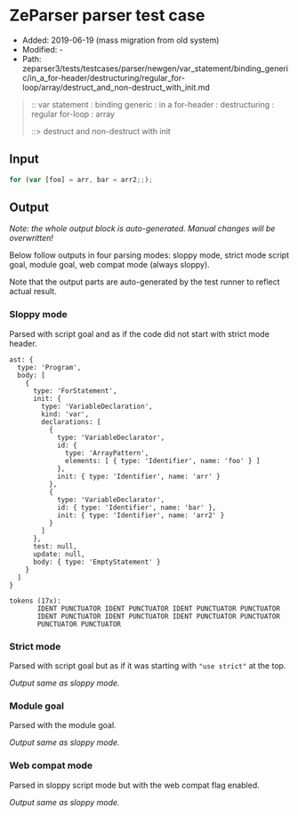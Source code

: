 # ZeParser parser test case

- Added: 2019-06-19 (mass migration from old system)
- Modified: -
- Path: zeparser3/tests/testcases/parser/newgen/var_statement/binding_generic/in_a_for-header/destructuring/regular_for-loop/array/destruct_and_non-destruct_with_init.md

> :: var statement : binding generic : in a for-header : destructuring : regular for-loop : array
>
> ::> destruct and non-destruct with init

## Input

`````js
for (var [foo] = arr, bar = arr2;;);
`````

## Output

_Note: the whole output block is auto-generated. Manual changes will be overwritten!_

Below follow outputs in four parsing modes: sloppy mode, strict mode script goal, module goal, web compat mode (always sloppy).

Note that the output parts are auto-generated by the test runner to reflect actual result.

### Sloppy mode

Parsed with script goal and as if the code did not start with strict mode header.

`````
ast: {
  type: 'Program',
  body: [
    {
      type: 'ForStatement',
      init: {
        type: 'VariableDeclaration',
        kind: 'var',
        declarations: [
          {
            type: 'VariableDeclarator',
            id: {
              type: 'ArrayPattern',
              elements: [ { type: 'Identifier', name: 'foo' } ]
            },
            init: { type: 'Identifier', name: 'arr' }
          },
          {
            type: 'VariableDeclarator',
            id: { type: 'Identifier', name: 'bar' },
            init: { type: 'Identifier', name: 'arr2' }
          }
        ]
      },
      test: null,
      update: null,
      body: { type: 'EmptyStatement' }
    }
  ]
}

tokens (17x):
       IDENT PUNCTUATOR IDENT PUNCTUATOR IDENT PUNCTUATOR PUNCTUATOR
       IDENT PUNCTUATOR IDENT PUNCTUATOR IDENT PUNCTUATOR PUNCTUATOR
       PUNCTUATOR PUNCTUATOR
`````

### Strict mode

Parsed with script goal but as if it was starting with `"use strict"` at the top.

_Output same as sloppy mode._

### Module goal

Parsed with the module goal.

_Output same as sloppy mode._

### Web compat mode

Parsed in sloppy script mode but with the web compat flag enabled.

_Output same as sloppy mode._

